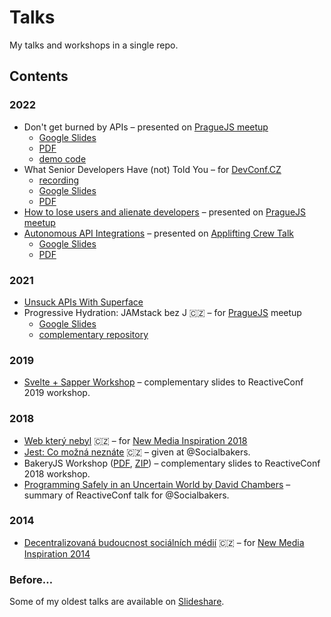 # Talks

My talks and workshops in a single repo.

## Contents

### 2022

- Don't get burned by APIs – presented on [PragueJS meetup](hhttps://www.meetup.com/praguejs/events/269001730/)
  - [Google Slides](https://docs.google.com/presentation/d/1IPpZuTYI0oR24shsnoi2JUC8WKaiyGZ2_DTwnBWprYM/edit?usp=sharing)
  - [PDF](https://github.com/jnv/talks/releases/download/2022-dont-get-burned/2022-01-dont-get-burned-by-apis.pdf)
  - [demo code](https://github.com/jnv/superface-demo-22-01-praguejs)
- What Senior Developers Have (not) Told You – for [DevConf.CZ](https://www.devconf.info/cz/)
  - [recording](https://www.youtube.com/watch?v=Y6xAzQCGXNM)
  - [Google Slides](https://docs.google.com/presentation/d/1R7C1I7H8zyOyRDuFwc73Qn9bUPSHa1LyoMWyWq4Cqt4/edit?usp=sharing)
  - [PDF](https://github.com/jnv/talks/releases/download/2022-what-senior-developers-have-not-told-you/2022-01-what_senior_developers_have_not_told_you.pdf)
- [How to lose users and alienate developers](2022-04-lose-users-alienate-developers/) – presented on [PragueJS meetup](https://www.meetup.com/praguejs/events/285335331/)
- [Autonomous API Integrations](https://docs.google.com/presentation/d/1VYdU7wJwSMWWwtNB1PNN1Gy1jmSSYgKJKpzofczfpL4/edit?usp=sharing) – presented on [Applifting Crew Talk](https://www.meetup.com/applifting-meetup-1/events/287854441/)
  - [Google Slides](https://docs.google.com/presentation/d/1VYdU7wJwSMWWwtNB1PNN1Gy1jmSSYgKJKpzofczfpL4/edit?usp=sharing)
  - [PDF](https://github.com/jnv/talks/releases/download/2022-09-autonomous-api-integrations/2022-09-Autonomous_API_Integrations.pdf)

### 2021

- [Unsuck APIs With Superface](2021-09-unsuck-apis/)
- Progressive Hydration: JAMstack bez J 🇨🇿 – for [PragueJS](https://www.meetup.com/praguejs/) meetup
  - [Google Slides](https://docs.google.com/presentation/d/17W5pF0PXOmMYZtg-mndTmru1wsee6y130ctHG8-F4rc/edit?usp=sharing)
  - [complementary repository](https://github.com/jnv/talks-jamstack-without-j)

### 2019

- [Svelte + Sapper Workshop](2019-workshop-sapper/) – complementary slides to ReactiveConf 2019 workshop.

### 2018

- [Web který nebyl](https://www.bitoff.cz/nmi18/) 🇨🇿 – for [New Media Inspiration 2018](https://www.tuesday.cz/akce/new-media-inspiration-2018/)
- [Jest: Co možná neznáte](2018-sbks-jest/) 🇨🇿 – given at @Socialbakers.
- BakeryJS Workshop ([PDF](https://github.com/jnv/talks/releases/download/2018-workshop-bakeryjs/2018-workshop-bakeryjs.pdf), [ZIP](https://github.com/jnv/talks/releases/download/2018-workshop-bakeryjs/2018-workshop-bakeryjs.zip)) – complementary slides to ReactiveConf 2018 workshop.
- [Programming Safely in an Uncertain World by David Chambers](2018-sbks-reactiveconf-chambers/) – summary of ReactiveConf talk for @Socialbakers.

### 2014

- [Decentralizovaná budoucnost sociálních médií](https://www.bitoff.cz/nmi14/) 🇨🇿 – for [New Media Inspiration 2014](https://www.tuesday.cz/akce/new-media-inspiration-2014/)

### Before…

Some of my oldest talks are available on [Slideshare](https://www.slideshare.net/janvlnas).
